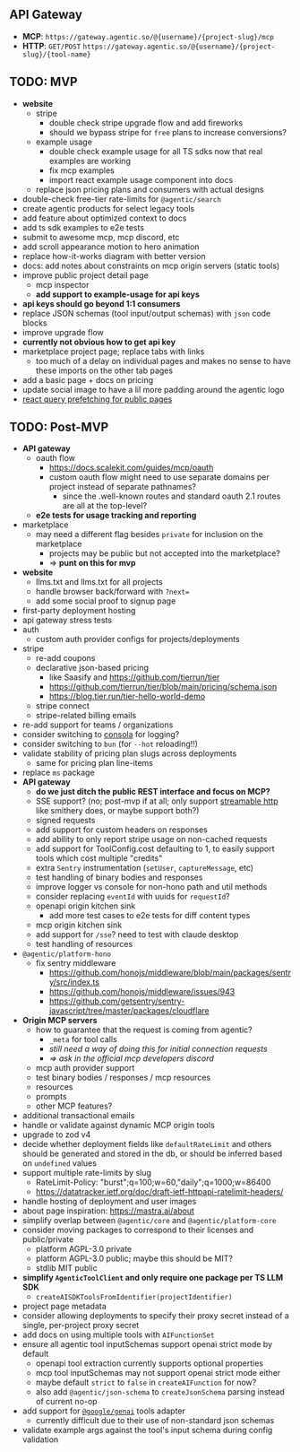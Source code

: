 ## API Gateway

- **MCP**: `https://gateway.agentic.so/@{username}/{project-slug}/mcp`
- **HTTP**: `GET/POST` `https://gateway.agentic.so/@{username}/{project-slug}/{tool-name}`

## TODO: MVP

- **website**
  - stripe
    - double check stripe upgrade flow and add fireworks
    - should we bypass stripe for `free` plans to increase conversions?
  - example usage
    - double check example usage for all TS sdks now that real examples are working
    - fix mcp examples
    - import react example usage component into docs
  - replace json pricing plans and consumers with actual designs
- double-check free-tier rate-limits for `@agentic/search`
- create agentic products for select legacy tools
- add feature about optimized context to docs
- add ts sdk examples to e2e tests
- submit to awesome mcp, mcp discord, etc
- add scroll appearance motion to hero animation
- replace how-it-works diagram with better version
- docs: add notes about constraints on mcp origin servers (static tools)
- improve public project detail page
  - mcp inspector
  - **add support to example-usage for api keys**
- **api keys should go beyond 1:1 consumers**
- replace JSON schemas (tool input/output schemas) with `json` code blocks
- improve upgrade flow
- **currently not obvious how to get api key**
- marketplace project page; replace tabs with links
  - too much of a delay on individual pages and makes no sense to have these imports on the other tab pages
- add a basic page + docs on pricing
- update social image to have a lil more padding around the agentic logo
- [react query prefetching for public pages](https://tanstack.com/query/latest/docs/framework/react/guides/advanced-ssr#prefetching-and-dehydrating-data)

## TODO: Post-MVP

- **API gateway**
  - oauth flow
    - https://docs.scalekit.com/guides/mcp/oauth
    - custom oauth flow might need to use separate domains per project instead of separate pathnames?
      - since the .well-known routes and standard oauth 2.1 routes are all at the top-level?
  - **e2e tests for usage tracking and reporting**
- marketplace
  - may need a different flag besides `private` for inclusion on the marketplace
    - projects may be public but not accepted into the marketplace?
    - => **punt on this for mvp**
- **website**
  - llms.txt and llms.txt for all projects
  - handle browser back/forward with `?next=`
  - add some social proof to signup page
- first-party deployment hosting
- api gateway stress tests
- auth
  - custom auth provider configs for projects/deployments
- stripe
  - re-add coupons
  - declarative json-based pricing
    - like Saasify and https://github.com/tierrun/tier
    - https://github.com/tierrun/tier/blob/main/pricing/schema.json
    - https://blog.tier.run/tier-hello-world-demo
  - stripe connect
  - stripe-related billing emails
- re-add support for teams / organizations
- consider switching to [consola](https://github.com/unjs/consola) for logging?
- consider switching to `bun` (for `--hot` reloading!!)
- validate stability of pricing plan slugs across deployments
  - same for pricing plan line-items
- replace `ms` package
- **API gateway**
  - **do we just ditch the public REST interface and focus on MCP?**
  - SSE support? (no; post-mvp if at all; only support [streamable http](https://modelcontextprotocol.io/specification/2025-03-26/basic/transports#streamable-http) like smithery does, or maybe support both?)
  - signed requests
  - add support for custom headers on responses
  - add ability to only report stripe usage on non-cached requests
  - add support for ToolConfig.cost defaulting to 1, to easily support tools which cost multiple "credits"
  - extra `Sentry` instrumentation (`setUser`, `captureMessage`, etc)
  - test handling of binary bodies and responses
  - improve logger vs console for non-hono path and util methods
  - consider replacing `eventId` with uuids for `requestId`?
  - openapi origin kitchen sink
    - add more test cases to e2e tests for diff content types
  - mcp origin kitchen sink
  - add support for `/sse`? need to test with claude desktop
  - test handling of resources
- `@agentic/platform-hono`
  - fix sentry middleware
    - https://github.com/honojs/middleware/blob/main/packages/sentry/src/index.ts
    - https://github.com/honojs/middleware/issues/943
    - https://github.com/getsentry/sentry-javascript/tree/master/packages/cloudflare
- **Origin MCP servers**
  - how to guarantee that the request is coming from agentic?
    - `_meta` for tool calls
    - _still need a way of doing this for initial connection requests_
    - _=> ask in the official mcp developers discord_
  - mcp auth provider support
  - test binary bodies / responses / mcp resources
  - resources
  - prompts
  - other MCP features?
- additional transactional emails
- handle or validate against dynamic MCP origin tools
- upgrade to zod v4
- decide whether deployment fields like `defaultRateLimit` and others should be generated and stored in the db, or should be inferred based on `undefined` values
- support multiple rate-limits by slug
  - RateLimit-Policy: "burst";q=100;w=60,"daily";q=1000;w=86400
  - https://datatracker.ietf.org/doc/draft-ietf-httpapi-ratelimit-headers/
- handle hosting of deployment and user images
- about page inspiration: https://mastra.ai/about
- simplify overlap between `@agentic/core` and `@agentic/platform-core`
- consider moving packages to correspond to their licenses and public/private
  - platform AGPL-3.0 private
  - platform AGPL-3.0 public; maybe this should be MIT?
  - stdlib MIT public
- **simplify `AgenticToolClient` and only require one package per TS LLM SDK**
  - `createAISDKToolsFromIdentifier(projectIdentifier)`
- project page metadata
- consider allowing deployments to specify their proxy secret instead of a single, per-project proxy secret
- add docs on using multiple tools with `AIFunctionSet`
- ensure all agentic tool inputSchemas support openai strict mode by default
  - openapi tool extraction currently supports optional properties
  - mcp tool inputSchemas may not support openai strict mode either
  - maybe default `strict` to `false` in `createAIFunction` for now?
  - also add `@agentic/json-schema` to `createJsonSchema` parsing instead of current no-op
- add support for [`@google/genai`](https://github.com/googleapis/js-genai) tools adapter
  - currently difficult due to their use of non-standard json schemas
- validate example args against the tool's input schema during config validation
